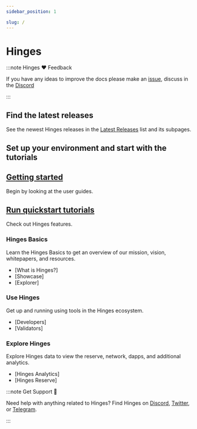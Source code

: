```yaml
---
sidebar_position: 1

slug: /
---
```


# Hinges

:::note Hinges ❤️ Feedback

If you have any ideas to improve the docs please make an [issue](https://github.com/hedgeplus-io/docs/issues/new), discuss in the [Discord](https://discord.gg/XUG5CHEH)

:::

## Find the latest releases

See the newest Hinges releases in the [Latest Releases](/5-Resources) list and its subpages.

## Set up your environment and start with the tutorials

<div class="docs-card-container">
<div class="row row-cols-1 row-cols-md-3a g-4">
  
  <div class="col">
    <div class="card card-body h-100 d-flex flex-column" >
    <a href="/1-Staking.md" class="card-title card-link stretched-link"> <h2>Getting started</h2></a>
    <p class="card-text">Begin by looking at the user guides.</p>
</div>
  </div>
  <div class="col">
    <div class="card card-body h-100 d-flex flex-column">
    <a href="/Autonomous.md" class="card-title card-link stretched-link"> <h2>Run quickstart tutorials</h2></a>
    <p class="card-text">Check out Hinges features.</p>
</div>
</div>
</div>
</div>



### Hinges Basics

Learn the Hinges Basics to get an overview of our mission, vision, whitepapers, and resources.

- [What is Hinges?]
- [Showcase]
- [Explorer]


### Use Hinges

Get up and running using tools in the Hinges ecosystem.

- [Developers]
- [Validators]


### Explore Hinges

Explore Hinges data to view the reserve, network, dapps, and additional analytics.

- [Hinges Analytics]
- [Hinges Reserve]



:::note Get Support 💬

Need help with anything related to Hinges? Find Hinges on [Discord](https://discord.gg/XUG5CHEH), [Twitter](https://twitter.com/hedgeplus_io), or [Telegram](https://t.me/hedgeplus_io).

:::
